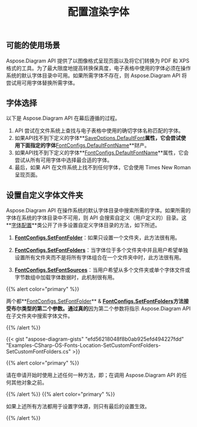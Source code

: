 ﻿---
title: 配置渲染字体
type: docs
weight: 10
url: /zh/net/configuring-fonts-for-rendering/
---
## **可能的使用场景**

Aspose.Diagram API 提供了以图像格式呈现页面以及将它们转换为 PDF 和 XPS 格式的工具。为了最大限度地提高转换保真度，电子表格中使用的字体必须在操作系统的默认字体目录中可用。如果所需字体不存在，则 Aspose.Diagram API 将尝试用可用字体替换所需字体。

## **字体选择**

以下是 Aspose.Diagram API 在幕后遵循的过程。

1. API 尝试在文件系统上查找与电子表格中使用的确切字体名称匹配的字体。
1. 如果API找不到下定义的字体**[SaveOptions.DefaultFont](https://reference.aspose.com/diagram/net/aspose.diagram.saving/saveoptions/defaultfont/)**属性，它会尝试使用下面指定的字体**[FontConfigs.DefaultFontName](https://reference.aspose.com/diagram/net/aspose.diagram/fontconfigs/defaultfontname/)**财产。
1. 如果API找不到下定义的字体**[FontConfigs.DefaultFontName](https://reference.aspose.com/diagram/net/aspose.diagram/fontconfigs/defaultfontname/)**属性，它会尝试从所有可用字体中选择最合适的字体。
1. 最后，如果 API 在文件系统上找不到任何字体，它会使用 Times New Roman 呈现页面。

## **设置自定义字体文件夹**

Aspose.Diagram API 在操作系统的默认字体目录中搜索所需的字体。如果所需的字体在系统的字体目录中不可用，则 API 会搜索自定义（用户定义的）目录。这**[字体配置](https://reference.aspose.com/diagram/net/aspose.diagram/fontconfigs/)**类公开了许多设置自定义字体目录的方法，如下所述。

1. **[FontConfigs.SetFontFolder](https://reference.aspose.com/diagram/net/aspose.diagram/fontconfigs/setfontfolder/)**：如果只设置一个文件夹，此方法很有用。

1. **[FontConfigs.SetFontFolders](https://reference.aspose.com/diagram/net/aspose.diagram/fontconfigs/setfontfolders/)**：当字体位于多个文件夹中并且用户希望单独设置所有文件夹而不是将所有字体组合在一个文件夹中时，此方法很有用。
1. **[FontConfigs.SetFontSources](https://reference.aspose.com/diagram/net/aspose.diagram/fontconfigs/setfontsources/)**：当用户希望从多个文件夹或单个字体文件或字节数组中加载字体数据时，此机制很有用。

{{% alert color="primary" %}}

两个都**[FontConfigs.SetFontFolder](https://reference.aspose.com/diagram/net/aspose.diagram/fontconfigs/setfontfolder/)** & **[FontConfigs.SetFontFolders](https://reference.aspose.com/diagram/net/aspose.diagram/fontconfigs/setfontfolders/)**方法接受布尔类型的第二个参数。通过**真的**因为第二个参数将指示 Aspose.Diagram API 在子文件夹中搜索字体文件。

{{% /alert %}}

{{< gist "aspose-diagram-gists" "efd56218048f8b0ab925efd494227fdd" "Examples-CSharp-OS-Fonts-Location-SetCustomFontFolders-SetCustomFontFolders.cs" >}}

{{% alert color="primary" %}}

请在申请开始时使用上述任何一种方法，即；在调用 Aspose.Diagram API 的任何其他对象之前。

{{% /alert %}} {{% alert color="primary" %}}

如果上述所有方法都用于设置字体源，则只有最后的设置生效。

{{% /alert %}}

